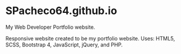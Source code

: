 # SPacheco64.github.io
My Web Developer Portfolio website.

Responsive website created to be my portfolio website. Uses: HTML5, SCSS, Bootstrap 4, JavaScript, jQuery, and PHP.
